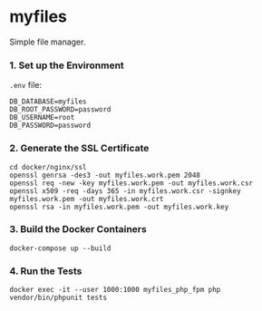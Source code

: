 # myfiles

Simple file manager.

### 1. Set up the Environment

`.env` file:

    DB_DATABASE=myfiles
    DB_ROOT_PASSWORD=password
    DB_USERNAME=root
    DB_PASSWORD=password

### 2. Generate the SSL Certificate

    cd docker/nginx/ssl
    openssl genrsa -des3 -out myfiles.work.pem 2048
    openssl req -new -key myfiles.work.pem -out myfiles.work.csr
    openssl x509 -req -days 365 -in myfiles.work.csr -signkey myfiles.work.pem -out myfiles.work.crt
    openssl rsa -in myfiles.work.pem -out myfiles.work.key

### 3. Build the Docker Containers

    docker-compose up --build

### 4. Run the Tests

    docker exec -it --user 1000:1000 myfiles_php_fpm php vendor/bin/phpunit tests
